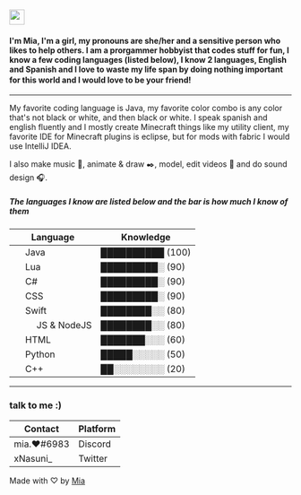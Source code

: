# <img src="https://user-images.githubusercontent.com/5679180/79618120-0daffb80-80be-11ea-819e-d2b0fa904d07.gif" width="27px"> 

#### I'm Mia, I'm a girl, my pronouns are she/her and a sensitive person who likes to help others. I am a prorgammer hobbyist that codes stuff for fun, I know a few coding languages (listed below), I know 2 languages, English and Spanish and I love to waste my life span by doing nothing important for this world and I would love to be your friend! <img src="https://emojipedia-us.s3.dualstack.us-west-1.amazonaws.com/thumbs/120/twitter/322/red-heart_2764-fe0f.png" width="16px">
---
My favorite coding language is Java, my favorite color combo is any color that's not black or white, and then black or white. I speak spanish and english fluently and I mostly create Minecraft things like my utility client, my favorite IDE for Minecraft plugins is eclipse, but for mods with fabric I would use IntelliJ IDEA.

I also make music 🎵, animate & draw ✒️, model, edit videos 📼 and do sound design 🎧.
##### The languages I know are listed below and the bar is how much I know of them
| Language | Knowledge |
| --- | --- |
| <img src="https://cdn.jsdelivr.net/gh/devicons/devicon/icons/java/java-original.svg" width="16px"/> Java | ██████████ (100) |
| <img src="https://cdn.jsdelivr.net/gh/devicons/devicon/icons/lua/lua-original.svg" width="16px"/> Lua | █████████░ (90) |
| <img src="https://cdn.jsdelivr.net/gh/devicons/devicon/icons/csharp/csharp-original.svg" width="16px"/> C# | █████████░ (90) |
| <img src="https://cdn.jsdelivr.net/gh/devicons/devicon/icons/css3/css3-original.svg" width="16px"/> CSS | █████████░ (90) |
| <img src="https://cdn.jsdelivr.net/gh/devicons/devicon/icons/swift/swift-original.svg" width="16px"/> Swift | ████████░░ (80) |
| <img src="https://cdn.jsdelivr.net/gh/devicons/devicon/icons/javascript/javascript-original.svg" width="16px"/> <img src="https://cdn.jsdelivr.net/gh/devicons/devicon/icons/nodejs/nodejs-original.svg" width="16px"/> JS & NodeJS | ████████░░ (80) |
| <img src="https://cdn.jsdelivr.net/gh/devicons/devicon/icons/html5/html5-original.svg" width="16px"/> HTML | ███████░░░ (60) |
| <img src="https://cdn.jsdelivr.net/gh/devicons/devicon/icons/python/python-original.svg" width="16px"/> Python | █████░░░░░ (50) |
| <img src="https://cdn.jsdelivr.net/gh/devicons/devicon/icons/cplusplus/cplusplus-original.svg" width="16px"/> C++ | ██░░░░░░░░ (20) |
---

### talk to me :)
| Contact | Platform |
| --- | --- |
| mia.❤#6983 | Discord |
| xNasuni_ | Twitter |

Made with ♡ by [Mia](https://github.com/xNasuni)
